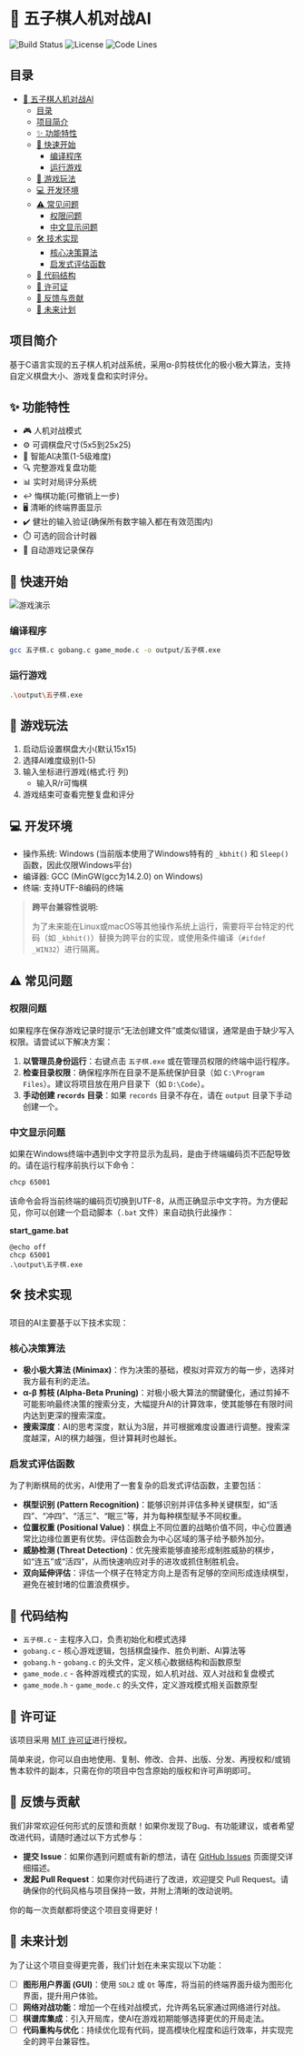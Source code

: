 # 🎲 五子棋人机对战AI

![Build Status](https://img.shields.io/badge/build-passing-brightgreen)
![License](https://img.shields.io/badge/license-MIT-blue)
![Code Lines](https://img.shields.io/tokei/lines/github/your-username/your-repo)

## 目录
- [🎲 五子棋人机对战AI](#-五子棋人机对战ai)
  - [目录](#目录)
  - [项目简介](#项目简介)
  - [✨ 功能特性](#-功能特性)
  - [🚀 快速开始](#-快速开始)
    - [编译程序](#编译程序)
    - [运行游戏](#运行游戏)
  - [🎯 游戏玩法](#-游戏玩法)
  - [💻 开发环境](#-开发环境)
  - [⚠️ 常见问题](#️-常见问题)
    - [权限问题](#权限问题)
    - [中文显示问题](#中文显示问题)
  - [🛠️ 技术实现](#️-技术实现)
    - [核心决策算法](#核心决策算法)
    - [启发式评估函数](#启发式评估函数)
  - [📂 代码结构](#-代码结构)
  - [📜 许可证](#-许可证)
  - [🙋 反馈与贡献](#-反馈与贡献)
  - [🚀 未来计划](#-未来计划)

## 项目简介
基于C语言实现的五子棋人机对战系统，采用α-β剪枝优化的极小极大算法，支持自定义棋盘大小、游戏复盘和实时评分。

## ✨ 功能特性
- 🎮 人机对战模式
- ⚙️ 可调棋盘尺寸(5x5到25x25)
- 🧠 智能AI决策(1-5级难度)
- 🔍 完整游戏复盘功能
- 📊 实时对局评分系统
- ↩️ 悔棋功能(可撤销上一步)
- 🖥️ 清晰的终端界面显示
- ✔️ 健壮的输入验证(确保所有数字输入都在有效范围内)
- ⏱️ 可选的回合计时器
- 💾 自动游戏记录保存

## 🚀 快速开始

![游戏演示](https://your-gif-url.com/demo.gif)

### 编译程序
```bash
gcc 五子棋.c gobang.c game_mode.c -o output/五子棋.exe
```

### 运行游戏
```bash
.\output\五子棋.exe
```

## 🎯 游戏玩法
1. 启动后设置棋盘大小(默认15x15)
2. 选择AI难度级别(1-5)
3. 输入坐标进行游戏(格式:行 列)
   - 输入R/r可悔棋
4. 游戏结束可查看完整复盘和评分

## 💻 开发环境
- 操作系统: Windows (当前版本使用了Windows特有的 `_kbhit()` 和 `Sleep()` 函数，因此仅限Windows平台)
- 编译器: GCC (MinGW(gcc为14.2.0) on Windows)
- 终端: 支持UTF-8编码的终端

> **跨平台兼容性说明:**
> 
> 为了未来能在Linux或macOS等其他操作系统上运行，需要将平台特定的代码（如 `_kbhit()`）替换为跨平台的实现，或使用条件编译（`#ifdef _WIN32`）进行隔离。

## ⚠️ 常见问题

### 权限问题
如果程序在保存游戏记录时提示“无法创建文件”或类似错误，通常是由于缺少写入权限。请尝试以下解决方案：

1.  **以管理员身份运行**：右键点击 `五子棋.exe` 或在管理员权限的终端中运行程序。
2.  **检查目录权限**：确保程序所在目录不是系统保护目录（如 `C:\Program Files`）。建议将项目放在用户目录下（如 `D:\Code`）。
3.  **手动创建 `records` 目录**：如果 `records` 目录不存在，请在 `output` 目录下手动创建一个。

### 中文显示问题
如果在Windows终端中遇到中文字符显示为乱码，是由于终端编码页不匹配导致的。请在运行程序前执行以下命令：

```bash
chcp 65001
```

该命令会将当前终端的编码页切换到UTF-8，从而正确显示中文字符。为方便起见，你可以创建一个启动脚本（`.bat` 文件）来自动执行此操作：

**start_game.bat**
```batch
@echo off
chcp 65001
.\output\五子棋.exe
```

## 🛠️ 技术实现

项目的AI主要基于以下技术实现：

### 核心决策算法

-   **极小极大算法 (Minimax)**：作为决策的基础，模拟对弈双方的每一步，选择对我方最有利的走法。
-   **α-β 剪枝 (Alpha-Beta Pruning)**：对极小极大算法的關鍵優化，通过剪掉不可能影响最终决策的搜索分支，大幅提升AI的计算效率，使其能够在有限时间内达到更深的搜索深度。
-   **搜索深度**：AI的思考深度，默认为3层，并可根据难度设置进行调整。搜索深度越深，AI的棋力越强，但计算耗时也越长。

### 启发式评估函数

为了判断棋局的优劣，AI使用了一套复杂的启发式评估函数，主要包括：

-   **棋型识别 (Pattern Recognition)**：能够识别并评估多种关键棋型，如“活四”、“冲四”、“活三”、“眠三”等，并为每种棋型赋予不同权重。
-   **位置权重 (Positional Value)**：棋盘上不同位置的战略价值不同，中心位置通常比边缘位置更有优势。评估函数会为中心区域的落子给予额外加分。
-   **威胁检测 (Threat Detection)**：优先搜索能够直接形成制胜威胁的棋步，如“连五”或“活四”，从而快速响应对手的进攻或抓住制胜机会。
-   **双向延伸评估**：评估一个棋子在特定方向上是否有足够的空间形成连续棋型，避免在被封堵的位置浪费棋步。

## 📂 代码结构
- `五子棋.c` - 主程序入口，负责初始化和模式选择
- `gobang.c` - 核心游戏逻辑，包括棋盘操作、胜负判断、AI算法等
- `gobang.h` - `gobang.c` 的头文件，定义核心数据结构和函数原型
- `game_mode.c` - 各种游戏模式的实现，如人机对战、双人对战和复盘模式
- `game_mode.h` - `game_mode.c` 的头文件，定义游戏模式相关函数原型

## 📜 许可证

该项目采用 [MIT 许可证](https://opensource.org/licenses/MIT)进行授权。

简单来说，你可以自由地使用、复制、修改、合并、出版、分发、再授权和/或销售本软件的副本，只需在你的项目中包含原始的版权和许可声明即可。

## 🙋 反馈与贡献

我们非常欢迎任何形式的反馈和贡献！如果你发现了Bug、有功能建议，或者希望改进代码，请随时通过以下方式参与：

-   **提交 Issue**：如果你遇到问题或有新的想法，请在 [GitHub Issues](https://github.com/LHY0125/Gobang-Game/issues) 页面提交详细描述。
-   **发起 Pull Request**：如果你对代码进行了改进，欢迎提交 Pull Request。请确保你的代码风格与项目保持一致，并附上清晰的改动说明。

你的每一次贡献都将使这个项目变得更好！

## 🚀 未来计划

为了让这个项目变得更完善，我们计划在未来实现以下功能：

-   [ ] **图形用户界面 (GUI)**：使用 `SDL2` 或 `Qt` 等库，将当前的终端界面升级为图形化界面，提升用户体验。
-   [ ] **网络对战功能**：增加一个在线对战模式，允许两名玩家通过网络进行对战。
-   [ ] **棋谱库集成**：引入开局库，使AI在游戏初期能够选择更优的开局走法。
-   [ ] **代码重构与优化**：持续优化现有代码，提高模块化程度和运行效率，并实现完全的跨平台兼容性。